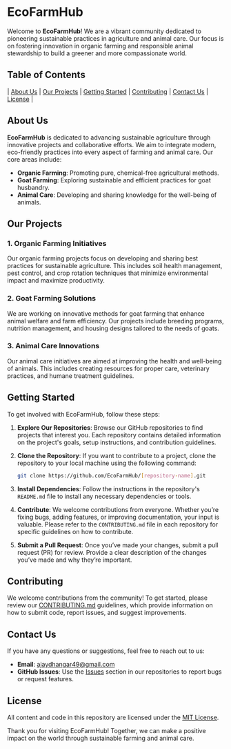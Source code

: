 # EcoFarmHub

Welcome to **EcoFarmHub**! We are a vibrant community dedicated to pioneering sustainable practices in agriculture and animal care. Our focus is on fostering innovation in organic farming and responsible animal stewardship to build a greener and more compassionate world.

## Table of Contents

| [About Us](#about-us) | [Our Projects](#our-projects) | [Getting Started](#getting-started) | [Contributing](#contributing) | [Contact Us](#contact-us) | [License](#license) |

## About Us

**EcoFarmHub** is dedicated to advancing sustainable agriculture through innovative projects and collaborative efforts. We aim to integrate modern, eco-friendly practices into every aspect of farming and animal care. Our core areas include:

- **Organic Farming**: Promoting pure, chemical-free agricultural methods.
- **Goat Farming**: Exploring sustainable and efficient practices for goat husbandry.
- **Animal Care**: Developing and sharing knowledge for the well-being of animals.

## Our Projects

### 1. Organic Farming Initiatives

Our organic farming projects focus on developing and sharing best practices for sustainable agriculture. This includes soil health management, pest control, and crop rotation techniques that minimize environmental impact and maximize productivity.

### 2. Goat Farming Solutions

We are working on innovative methods for goat farming that enhance animal welfare and farm efficiency. Our projects include breeding programs, nutrition management, and housing designs tailored to the needs of goats.

### 3. Animal Care Innovations

Our animal care initiatives are aimed at improving the health and well-being of animals. This includes creating resources for proper care, veterinary practices, and humane treatment guidelines.

## Getting Started

To get involved with EcoFarmHub, follow these steps:

1. **Explore Our Repositories**: Browse our GitHub repositories to find projects that interest you. Each repository contains detailed information on the project's goals, setup instructions, and contribution guidelines.

2. **Clone the Repository**: If you want to contribute to a project, clone the repository to your local machine using the following command:

   ```bash
   git clone https://github.com/EcoFarmHub/[repository-name].git
   ```

3. **Install Dependencies**: Follow the instructions in the repository's `README.md` file to install any necessary dependencies or tools.

4. **Contribute**: We welcome contributions from everyone. Whether you’re fixing bugs, adding features, or improving documentation, your input is valuable. Please refer to the `CONTRIBUTING.md` file in each repository for specific guidelines on how to contribute.

5. **Submit a Pull Request**: Once you’ve made your changes, submit a pull request (PR) for review. Provide a clear description of the changes you’ve made and why they’re important.

## Contributing

We welcome contributions from the community! To get started, please review our [CONTRIBUTING.md](CONTRIBUTING.md) guidelines, which provide information on how to submit code, report issues, and suggest improvements.

## Contact Us

If you have any questions or suggestions, feel free to reach out to us:

<!--- **Email**: contact@ecofarmhub.org-->
- **Email**: ajaydhangar49@gmail.com
- **GitHub Issues**: Use the [Issues](https://github.com/EcoFarmHub/____/issues) section in our repositories to report bugs or request features.

## License

All content and code in this repository are licensed under the [MIT License](LICENSE).

Thank you for visiting EcoFarmHub! Together, we can make a positive impact on the world through sustainable farming and animal care.
